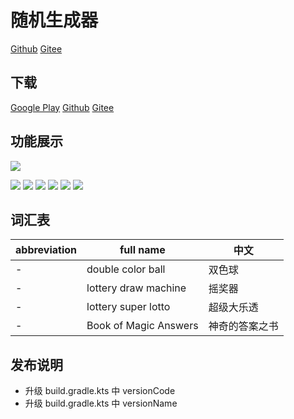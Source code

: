 # 随机生成器

[Github](https://github.com/aoeai/random-generator-android) [Gitee](https://gitee.com/wyyl1/random-generator-android)

## 下载

[Google Play](https://play.google.com/store/apps/details?id=com.aoeai.rg) [Github](https://github.com/aoeai/random-generator-android/releases) [Gitee](https://gitee.com/wyyl1/random-generator-android/releases)

## 功能展示

![](docs/images/showing/home.png)

<link rel="stylesheet" href="docs/styles/readme.css">

<div class="image-grid">
  <img src="docs/images/showing/bagua.png" />
  <img src="docs/images/showing/0-9.png" />
  <img src="docs/images/showing/twelve_zodiac_signs.png" />
  <img src="docs/images/showing/twelve_chinese_zodiac_animals.png" />
  <img src="docs/images/showing/double_color_ball.png" />
  <img src="docs/images/showing/lottery_super_lotto.png" />
</div>

## 词汇表

| abbreviation | full name             | 中文      |
|--------------|-----------------------|---------|
| -            | double color ball     | 双色球     |
| -            | lottery draw machine  | 摇奖器     |
| -            | lottery super lotto   | 超级大乐透   |
| -            | Book of Magic Answers | 神奇的答案之书 |

## 发布说明

- 升级 build.gradle.kts 中 versionCode
- 升级 build.gradle.kts 中 versionName